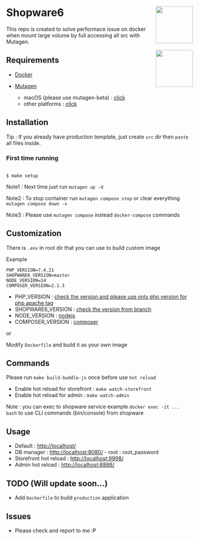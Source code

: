 # Shopware6 <img align="right" width="100px" src="https://assets.shopware.com/media/logos/shopware_signet_blue.svg" />

This repo is created to solve performace issue on docker when mount large volume by full accessing all src with Mutagen.

<img align="right" width="100px" src="https://mutagen.io/img/logo_dark.svg" />

## Requirements

- [Docker](https://docs.docker.com/get-docker/)

- [Mutagen](https://mutagen.io/documentation/introduction)
    - macOS (please use mutagen-beta) : [click](https://mutagen.io/documentation/introduction/installation#development-channels)
    - other platforms : [click](https://mutagen.io/documentation/introduction/installation)

## Installation

Tip : If you already have production template, just create `src` dir then `paste` all files inside.

### First time running

```

$ make setup

```

Note1 : Next time just run `mutagen up -d`

Note2 : To stop container run `mutagen compose stop` or clear everything `mutagen compose down -v`

Note3 : Please use `mutagen compose` instead `docker-compose` commands

## Customization

There is `.env` in root dir that you can use to build custom image

Example

```
PHP_VERSION=7.4.21
SHOPWARE6_VERSION=master
NODE_VERSION=14
COMPOSER_VERSION=2.1.3
```

- PHP_VERSION : [check the version and please use only php version for php apache tag](https://hub.docker.com/*/php)
- SHOPWARE6_VERSION : [check the version from branch](https://github.com/shopware/production)
- NODE_VERSION : [nodejs](https://nodejs.org/en/about/releases/)
- COMPOSER_VERSION : [composer](https://github.com/composer/composer/releases)

or

Modify `Dockerfile` and build it as your own image

## Commands

Please run `make build-buddle-js` once before use `hot reload`

- Enable hot reload for storefront : `make watch-storefront`
- Enable hot reload for admin : `make watch-admin`

Note : you can exec to shopware service example `docker exec -it ... bash` to use CLI commands (bin/console) from shopware

## Usage

- Default : [http://localhost/](http://localhost/)
- DB manager : [http://localhost:8080/](http://localhost:8080/) - root : root_password
- Storefront hot reload : [http://localhost:9998/](http://localhost:9998/)
- Admin hot reload : [http://localhost:8888/](http://localhost:8888/)

## TODO (Will update soon...)

- Add `Dockerfile` to build `production` application

## Issues

- Please check and report to me :P
